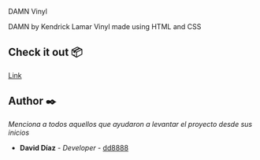 DAMN Vinyl

DAMN by Kendrick Lamar Vinyl made using HTML and CSS

## Check it out 📦

[Link](https://dd8888.github.io/damn_vinyl_css/)

## Author ✒️

_Menciona a todos aquellos que ayudaron a levantar el proyecto desde sus inicios_

- **David Díaz** - _Developer_ - [dd8888](https://github.com/dd8888)
